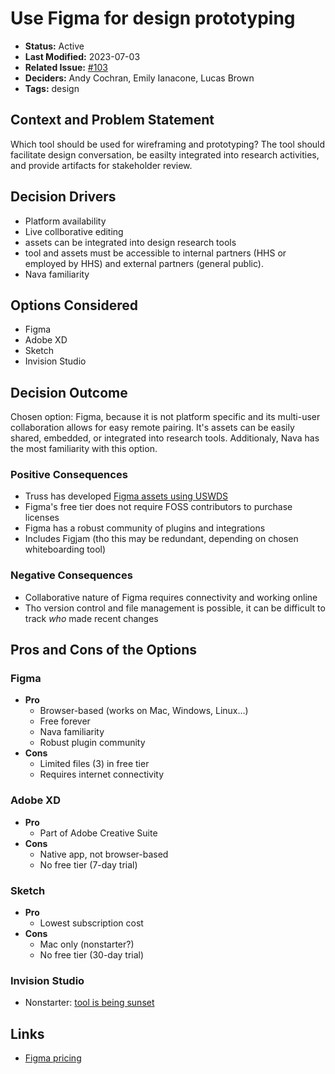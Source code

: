 # Use Figma for design prototyping

- **Status:** Active
- **Last Modified:** 2023-07-03
- **Related Issue:** [#103](https://github.com/HHS/simpler-grants-gov/issues/103)
- **Deciders:** Andy Cochran, Emily Ianacone, Lucas Brown
- **Tags:** design

## Context and Problem Statement

Which tool should be used for wireframing and prototyping? The tool should facilitate design conversation, be easilty integrated into research activities, and provide artifacts for stakeholder review.

## Decision Drivers <!-- RECOMMENDED -->

- Platform availability
- Live collborative editing
- assets can be integrated into design research tools
- tool and assets must be accessible to internal partners (HHS or employed by HHS) and external partners (general public).
- Nava familiarity

## Options Considered

- Figma
- Adobe XD
- Sketch
- Invision Studio

## Decision Outcome <!-- REQUIRED -->

Chosen option: Figma, because it is not platform specific and its multi-user collaboration allows for easy remote pairing. It's assets can be easily shared, embedded, or integrated into research tools. Additionaly, Nava has the most familiarity with this option.

### Positive Consequences <!-- OPTIONAL -->

- Truss has developed [Figma assets using USWDS](<https://www.figma.com/community/file/836611771720754351/U.S.-Web-Design-System-(USWDS)>)
- Figma's free tier does not require FOSS contributors to purchase licenses
- Figma has a robust community of plugins and integrations
- Includes Figjam (tho this may be redundant, depending on chosen whiteboarding tool)

### Negative Consequences <!-- OPTIONAL -->

- Collaborative nature of Figma requires connectivity and working online
- Tho version control and file management is possible, it can be difficult to track _who_ made recent changes

## Pros and Cons of the Options <!-- OPTIONAL -->

### Figma

- **Pro**
  - Browser-based (works on Mac, Windows, Linux…)
  - Free forever
  - Nava familiarity
  - Robust plugin community
- **Cons**
  - Limited files (3) in free tier
  - Requires internet connectivity

### Adobe XD

- **Pro**
  - Part of Adobe Creative Suite
- **Cons**
  - Native app, not browser-based
  - No free tier (7-day trial)

### Sketch

- **Pro**
  - Lowest subscription cost
- **Cons**
  - Mac only (nonstarter?)
  - No free tier (30-day trial)

### Invision Studio

- Nonstarter: [tool is being sunset](https://help.invisionapp.com/hc/en-us/community/posts/11525657213965-SUNSET-NOTIFICATION-Studio)

## Links <!-- OPTIONAL -->

- [Figma pricing](https://www.figma.com/pricing/)
